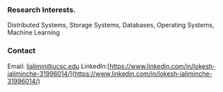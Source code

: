 ### Research Interests.
Distributed Systems, Storage Systems, Databases, Operating Systems, Machine Learning

### Contact
Email: ljalimin@ucsc.edu
LinkedIn:[https://www.linkedin.com/in/lokesh-jaliminche-31996014/](https://www.linkedin.com/in/lokesh-jaliminche-31996014/)

